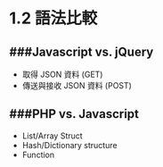 # 1.2 語法比較

<script type="text/javascript" src="gitbook/app.js"></script>
<script type="text/javascript" src="js/general.js"></script>

###Javascript vs. jQuery
---

* 取得 JSON 資料 (GET)
* 傳送與接收 JSON 資料 (POST)

###PHP vs. Javascript
---

* List/Array Struct
* Hash/Dictionary structure
* Function


